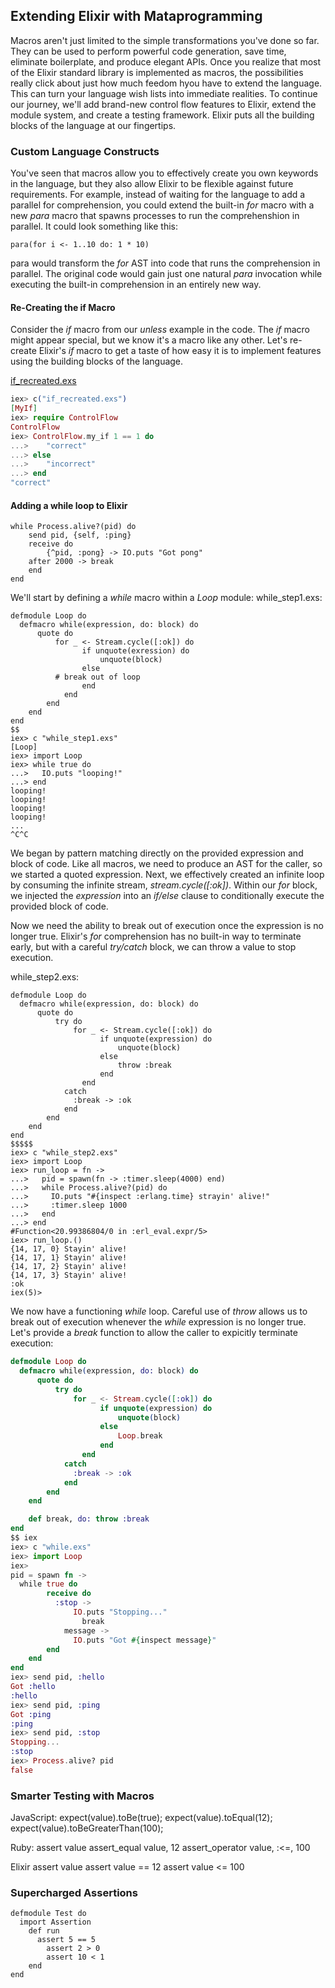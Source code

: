 ## Extending Elixir with Mataprogramming
 Macros aren't just limited to the simple transformations you've done so far. They can be used to perform powerful code generation, save time, eliminate boilerplate, and produce elegant APIs. Once you realize that most of the Elixir standard library is implemented as macros, the possibilities really click about just how much feedom hyou have to extend the language. This can turn your language wish lists into immediate realities.
To continue our journey, we'll add brand-new control flow features to Elixir, extend the module system, and create a testing framework. Elixir puts all the building blocks of the language at our fingertips.
 
### Custom Language Constructs
You've seen that macros allow you to effectively create you own keywords in the language, but they also allow Elixir to be flexible against future requirements. 
For example, instead of waiting for the language to add a parallel for comprehension, you could extend the built-in *for* macro with a new *para* macro that spawns processes to run the comprehenshion in parallel. It could look something like this:

`para(for i <- 1..10 do: 1 * 10)`

para would transform the _for_ AST into code that runs the comprehension in parallel. The original code would gain just one natural _para_ invocation while executing the built-in comprehension in an entirely new way.

#### Re-Creating the if Macro
Consider the _if_ macro from our _unless_ example in the code. The _if_ macro might appear special, but we know it's a macro like any other. Let's re-create Elixir's _if_ macro to get a taste of how easy it is to implement features using the building blocks of the language.

[if_recreated.exs](file:///Users/Mikio/test/Elixir/MetaProgram/Extending/if_recreated.exs)

```if_created.exs
iex> c("if_recreated.exs")
[MyIf]
iex> require ControlFlow
ControlFlow
iex> ControlFlow.my_if 1 == 1 do
...>    "correct"
...> else
...>    "incorrect"
...> end
"correct"
```

####  Adding a while loop to Elixir

```
while Process.alive?(pid) do 
	send pid, {self, :ping}
	receive do 
		{^pid, :pong} -> IO.puts "Got pong"
	after 2000 -> break
	end
end
```

We'll start by defining a _while_ macro within a _Loop_ module:
while_step1.exs:
```
defmodule Loop do
  defmacro while(expression, do: block) do 
	  quote do 
		  for _ <- Stream.cycle([:ok]) do 
				if unquote(exression) do 
					unquote(block)
				else
          # break out of loop
				end
			end
		end
	end
end
$$
iex> c "while_step1.exs"
[Loop]
iex> import Loop
iex> while true do 
...>   IO.puts "looping!"
...> end
looping!
looping!
looping!
looping!
...
^C^C
```

We began by pattern matching directly on the provided expression and block of code. Like all macros, we need to produce an AST for the caller, so we started a quoted expression. 
Next, we effectively created an infinite loop by consuming the infinite stream, _stream.cycle([:ok])_. Within our _for_ block, we injected the _expression_ into an _if/else_ clause to conditionally execute the provided block of code.

Now we need the ability to break out of execution once the expression is no longer true. Elixir's _for_ comprehension has no built-in way to terminate early, but with a careful _try/catch_ block, we can throw a value to stop execution. 

while_step2.exs:
```
defmodule Loop do 
  defmacro while(expression, do: block) do 
	  quote do 
		  try do 
			  for _ <- Stream.cycle([:ok]) do 
					if unquote(expression) do 
						unquote(block)
					else
						throw :break
					end
				end
			catch
			  :break -> :ok
			end
		end
	end
end
$$$$$
iex> c "while_step2.exs"
iex> import Loop
iex> run_loop = fn ->
...>   pid = spawn(fn -> :timer.sleep(4000) end)
...>   while Process.alive?(pid) do 
...>     IO.puts "#{inspect :erlang.time} strayin' alive!"
...>     :timer.sleep 1000
...>   end
...> end
#Function<20.99386804/0 in :erl_eval.expr/5>
iex> run_loop.()
{14, 17, 0} Stayin' alive!
{14, 17, 1} Stayin' alive!
{14, 17, 2} Stayin' alive!
{14, 17, 3} Stayin' alive!
:ok
iex(5)> 
```

We now have a functioning _while_ loop. Careful use of _throw_ allows us to break out of execution whenever the _while_ expression is no longer true. Let's provide a _break_ function to allow the caller to expicitly terminate execution:
```while.exs
defmodule Loop do 
  defmacro while(expression, do: block) do 
	  quote do
		  try do
			  for _ <- Stream.cycle([:ok]) do 
					if unquote(expression) do 
						unquote(block)
					else
						Loop.break
					end
				end
			catch
			  :break -> :ok
			end
		end
	end

	def break, do: throw :break
end
$$ iex
iex> c "while.exs"
iex> import Loop
iex> 
pid = spawn fn ->
  while true do 
		receive do 
		  :stop ->
			  IO.puts "Stopping..."
				break
			message ->
			  IO.puts "Got #{inspect message}"
		end
	end
end
iex> send pid, :hello
Got :hello
:hello
iex> send pid, :ping
Got :ping
:ping
iex> send pid, :stop
Stopping...
:stop
iex> Process.alive? pid
false
```

### Smarter Testing with Macros
JavaScript:
expect(value).toBe(true);
expect(value).toEqual(12);
expect(value).toBeGreaterThan(100);

Ruby:
assert value
assert_equal value, 12
assert_operator value, :<=, 100

Elixir
assert value
assert value == 12
assert value <= 100

### Supercharged Assertions
```
defmodule Test do 
  import Assertion
	def run
	  assert 5 == 5
		assert 2 > 0
		assert 10 < 1
	end
end

